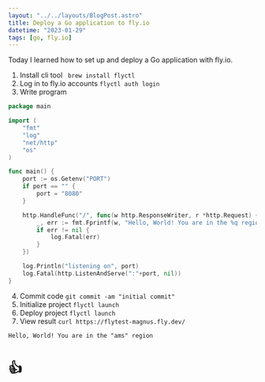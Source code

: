 ```yaml
---
layout: "../../layouts/BlogPost.astro"
title: Deploy a Go application to fly.io
datetime: "2023-01-29"
tags: [go, fly.io]
---
```


Today I learned how to set up and deploy a Go application with fly.io.

1. Install cli tool ``` brew install flyctl```
2. Log in to fly.io accounts ```flyctl auth login```
3. Write program

```go
package main

import (
	"fmt"
	"log"
	"net/http"
	"os"
)

func main() {
	port := os.Getenv("PORT")
	if port == "" {
		port = "8080"
	}

	http.HandleFunc("/", func(w http.ResponseWriter, r *http.Request) {
		_, err := fmt.Fprintf(w, "Hello, World! You are in the %q region", os.Getenv("FLY_REGION"))
		if err != nil {
			log.Fatal(err)
		}
	})

	log.Println("listening on", port)
	log.Fatal(http.ListenAndServe(":"+port, nil))
}
```

4. Commit code ```git commit -am "initial commit"```
5. Initialize project ```flyctl launch```
6. Deploy project ```flyctl launch```
7. View result ```curl https://flytest-magnus.fly.dev/```
```
Hello, World! You are in the "ams" region
```

# 👍